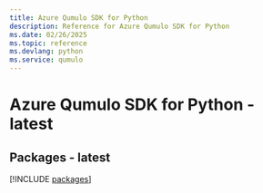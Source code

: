 ```yaml
---
title: Azure Qumulo SDK for Python
description: Reference for Azure Qumulo SDK for Python
ms.date: 02/26/2025
ms.topic: reference
ms.devlang: python
ms.service: qumulo
---
```

# Azure Qumulo SDK for Python - latest
## Packages - latest
[!INCLUDE [packages](qumulo-index.md)]